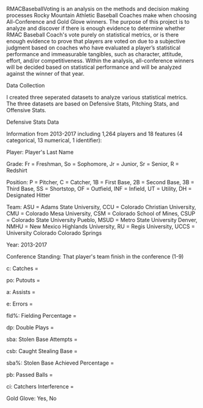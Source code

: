 RMACBaseballVoting is an analysis on the methods and decision making processes Rocky Mountain Athletic Baseball Coaches make when choosing All-Conference and Gold Glove winners.  The purpose of this project is to analyze and discover if there is enough evidence to determine whether RMAC Baseball Coach's vote purely on statistical metrics, or is there enough evidence to prove that players are voted on due to a subjective judgment based on coaches who have evaluated a player’s statistical performance and immeasurable tangibles, such as character, attitude, effort, and/or competitiveness.  Within the analysis, all-conference winners will be decided based on statistical performance and will be analyzed against the winner of that year.

Data Collection

I created three seperated datasets to analyze various statistical metrics.  The three datasets are based on Defensive Stats, Pitching Stats, and Offensive Stats.  

Defensive Stats Data

Information from 2013-2017 including 1,264 players and 18 features (4 categorical, 13 numerical, 1 identifier):

Player: Player's Last Name

Grade: Fr = Freshman, So = Sophomore, Jr = Junior, Sr = Senior, R = Redshirt

Position: P = Pitcher, C = Catcher, 1B = First Base, 2B = Second Base, 3B = Third Base, SS = Shortstop, OF = Outfield, INF = Infield, UT = Utility, DH = Designated Hitter

Team: ASU = Adams State University, CCU = Colorado Christian University, CMU = Colorado Mesa University, CSM = Colorado School of Mines, CSUP = Colorado State University Pueblo, MSUD = Metro State University Denver, NMHU = New Mexico Highlands University, RU = Regis University, UCCS = University Colorado Colorado Springs

Year: 2013-2017

Conference Standing: That player's team finish in the conference (1-9)

c: Catches = 

po: Putouts = 

a: Assists = 

e: Errors = 

fld%: Fielding Percentage =

dp: Double Plays = 

sba: Stolen Base Attempts = 

csb: Caught Stealing Base =

sba%: Stolen Base Achieved Percentage =

pb: Passed Balls =

ci: Catchers Interference =

Gold Glove: Yes, No
